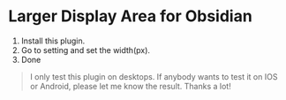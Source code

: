 # Larger Display Area for Obsidian

1. Install this plugin.
2. Go to setting and set the width(px).
3. Done

> I only test this plugin on desktops. If anybody wants to test it on IOS or Android, please let me know the result. Thanks a lot!
